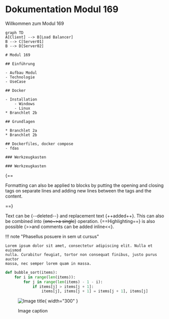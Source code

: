 # Dokumentation Modul 169

Willkommen zum Modul 169

```mermaid
graph TD
A[Client] --> B[Load Balancer]
B --> C[Server01]
B --> D[Server02]
```


```markmap
# Modul 169

## Einführung

- Aufbau Modul 
- Technologie
- UseCase

## Docker

- Installation
    - Windows
    - Linux
* Branchlet 2b

## Grundlagen

* Branchlet 2a
* Branchlet 2b

## Dockerfiles, docker compose
- fdas

### Werkzeugkasten

### Werkzeugkasten

```

{==

Formatting can also be applied to blocks by putting the opening and closing
tags on separate lines and adding new lines between the tags and the content.

==}

Text can be {--deleted--} and replacement text {++added++}. This can also be
combined into {~~one~>a single~~} operation. {==Highlighting==} is also
possible {>>and comments can be added inline<<}.

!!! note "Phasellus posuere in sem ut cursus"

    Lorem ipsum dolor sit amet, consectetur adipiscing elit. Nulla et euismod
    nulla. Curabitur feugiat, tortor non consequat finibus, justo purus auctor
    massa, nec semper lorem quam in massa.


``` py linenums="1"
def bubble_sort(items):
    for i in range(len(items)):
        for j in range(len(items) - 1 - i):
            if items[j] > items[j + 1]:
                items[j], items[j + 1] = items[j + 1], items[j]
```

<figure markdown> 


  ![Image title](https://dummyimage.com/600x400/){ width="300" }
  <figcaption>Image caption</figcaption>
</figure>

